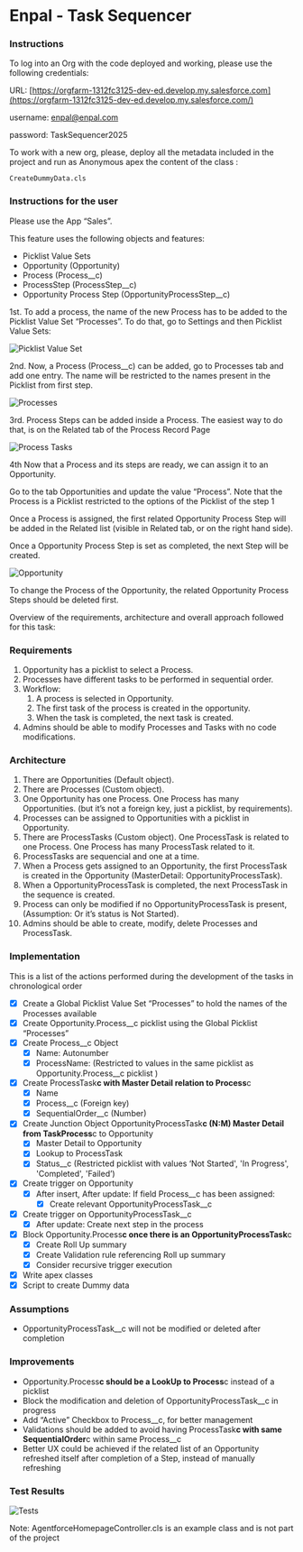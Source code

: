 # Enpal - Task Sequencer

### Instructions

To log into an Org with the code deployed and working, please use the following credentials:

URL: [https://orgfarm-1312fc3125-dev-ed.develop.my.salesforce.com](https://orgfarm-1312fc3125-dev-ed.develop.my.salesforce.com/)

username: [enpal@enpal.com](mailto:enpal@enpal.com)

password: TaskSequencer2025

To work with a new org, please, deploy all the metadata included in the project and run as Anonymous apex the content of the class :

`CreateDummyData.cls`

### Instructions for the user

Please use the App “Sales”.

This feature uses the following objects and features:

- Picklist Value Sets
- Opportunity (Opportunity)
- Process (Process\_\_c)
- ProcessStep (ProcessStep\_\_c)
- Opportunity Process Step (OpportunityProcessStep\_\_c)

1st. To add a process, the name of the new Process has to be added to the Picklist Value Set “Processes”. To do that, go to Settings and then Picklist Value Sets:

![Picklist Value Set](https://i.postimg.cc/nhFdPCVM/image.png)

2nd. Now, a Process (Process\_\_c) can be added, go to Processes tab and add one entry. The name will be restricted to the names present in the Picklist from first step.

![Processes](https://i.postimg.cc/xdq69hz2/image.png)

3rd. Process Steps can be added inside a Process. The easiest way to do that, is on the Related tab of the Process Record Page

![Process Tasks](https://i.postimg.cc/XvhQqLfy/image.png)

4th Now that a Process and its steps are ready, we can assign it to an Opportunity.

Go to the tab Opportunities and update the value “Process”. Note that the Process is a Picklist restricted to the options of the Picklist of the step 1

Once a Process is assigned, the first related Opportunity Process Step will be added in the Related list (visible in Related tab, or on the right hand side).

Once a Opportunity Process Step is set as completed, the next Step will be created.

![Opportunity](https://i.postimg.cc/6qV0HNDd/image.png)

To change the Process of the Opportunity, the related Opportunity Process Steps should be deleted first.

Overview of the requirements, architecture and overall approach followed for this task:

### Requirements

1. Opportunity has a picklist to select a Process.
2. Processes have different tasks to be performed in sequential order.
3. Workflow:
    1. A process is selected in Opportunity.
    2. The first task of the process is created in the opportunity.
    3. When the task is completed, the next task is created.
4. Admins should be able to modify Processes and Tasks with no code modifications.

### Architecture

1. There are Opportunities (Default object).
2. There are Processes (Custom object).
3. One Opportunity has one Process. One Process has many Opportunities. (but it’s not a foreign key, just a picklist, by requirements).
4. Processes can be assigned to Opportunities with a picklist in Opportunity.
5. There are ProcessTasks (Custom object). One ProcessTask is related to one Process. One Process has many ProcessTask related to it.
6. ProcessTasks are sequencial and one at a time.
7. When a Process gets assigned to an Opportunity, the first ProcessTask is created in the Opportunity (MasterDetail: OpportunityProcessTask).
8. When a OpportunityProcessTask is completed, the next ProcessTask in the sequence is created.
9. Process can only be modified if no OpportunityProcessTask is present, (Assumption: Or it’s status is Not Started).
10. Admins should be able to create, modify, delete Processes and ProcessTask.

### Implementation

This is a list of the actions performed during the development of the tasks in chronological order

- [x] Create a Global Picklist Value Set “Processes” to hold the names of the Processes available
- [x] Create Opportunity.Process\_\_c picklist using the Global Picklist “Processes”
- [x] Create Process\_\_c Object
    - [x] Name: Autonumber
    - [x] ProcessName: (Restricted to values in the same picklist as Opportunity.Process\_\_c picklist )
- [x] Create ProcessTask**c with Master Detail relation to Process**c
    - [x] Name
    - [x] Process\_\_c (Foreign key)
    - [x] SequentialOrder\_\_c (Number)
- [x] Create Junction Object OpportunityProcessTask**c (N:M) Master Detail from TaskProcess**c to Opportunity
    - [x] Master Detail to Opportunity
    - [x] Lookup to ProcessTask
    - [x] Status\_\_c (Restricted picklist with values ‘Not Started', 'In Progress', 'Completed', 'Failed’)
- [x] Create trigger on Opportunity
    - [x] After insert, After update: If field Process\_\_c has been assigned:
        - [x] Create relevant OpportunityProcessTask\_\_c
- [x] Create trigger on OpportunityProcessTask\_\_c
    - [x] After update: Create next step in the process
- [x] Block Opportunity.Process**c once there is an OpportunityProcessTask**c
    - [x] Create Roll Up summary
    - [x] Create Validation rule referencing Roll up summary
    - [x] Consider recursive trigger execution
- [x] Write apex classes
- [x] Script to create Dummy data

### Assumptions

- OpportunityProcessTask\_\_c will not be modified or deleted after completion

### Improvements

- Opportunity.Process**c should be a LookUp to Process**c instead of a picklist
- Block the modification and deletion of OpportunityProcessTask\_\_c in progress
- Add “Active” Checkbox to Process\_\_c, for better management
- Validations should be added to avoid having ProcessTask**c with same SequentialOrder**c within same Process\_\_c
- Better UX could be achieved if the related list of an Opportunity refreshed itself after completion of a Step, instead of manually refreshing

### Test Results

![Tests](https://i.postimg.cc/gc3Ncvnn/image.png)

Note: AgentforceHomepageController.cls is an example class and is not part of the project
